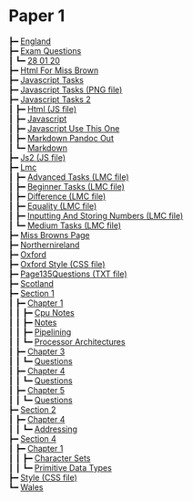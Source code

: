 # Paper 1

┣━ [England](england.html)  
┣━ [Exam Questions](exam_questions/index.html)  
┃  ┗━ [28 01 20](exam_questions/28_01_20.html)  
┣━ [Html For Miss Brown](html_for_miss_brown.html)  
┣━ [Javascript Tasks](javascript_tasks.html)  
┣━ [Javascript Tasks (PNG file)](javascript_tasks.png)  
┣━ [Javascript Tasks 2](javascript_tasks_2/index.html)  
┃  ┣━ [Html (JS file)](javascript_tasks_2/html.js)  
┃  ┣━ [Javascript](javascript_tasks_2/javascript.html)  
┃  ┣━ [Javascript Use This One](javascript_tasks_2/javascript_USE_THIS_ONE.html)  
┃  ┣━ [Markdown Pandoc Out](javascript_tasks_2/markdown-pandoc-out.html)  
┃  ┗━ [Markdown](javascript_tasks_2/markdown.html)  
┣━ [Js2 (JS file)](js2.js)  
┣━ [Lmc](lmc/index.html)  
┃  ┣━ [Advanced Tasks (LMC file)](lmc/advanced_tasks.lmc)  
┃  ┣━ [Beginner Tasks (LMC file)](lmc/beginner_tasks.lmc)  
┃  ┣━ [Difference (LMC file)](lmc/difference.lmc)  
┃  ┣━ [Equality (LMC file)](lmc/equality.lmc)  
┃  ┣━ [Inputting And Storing Numbers (LMC file)](lmc/inputting_and_storing_numbers.lmc)  
┃  ┗━ [Medium Tasks (LMC file)](lmc/medium_tasks.lmc)  
┣━ [Miss Browns Page](miss_browns_page.html)  
┣━ [Northernireland](northernIreland.html)  
┣━ [Oxford](oxford.html)  
┣━ [Oxford Style (CSS file)](oxford_style.css)  
┣━ [Page135Questions (TXT file)](page135questions.txt)  
┣━ [Scotland](scotland.html)  
┣━ [Section 1](section_1/index.html)  
┃  ┣━ [Chapter 1](section_1/chapter_1/index.html)  
┃  ┃  ┣━ [Cpu Notes](section_1/chapter_1/cpu_notes.html)  
┃  ┃  ┣━ [Notes](section_1/chapter_1/notes.html)  
┃  ┃  ┣━ [Pipelining](section_1/chapter_1/pipelining.html)  
┃  ┃  ┗━ [Processor Architectures](section_1/chapter_1/processor_architectures.html)  
┃  ┣━ [Chapter 3](section_1/chapter_3/index.html)  
┃  ┃  ┗━ [Questions](section_1/chapter_3/questions.html)  
┃  ┣━ [Chapter 4](section_1/chapter_4/index.html)  
┃  ┃  ┗━ [Questions](section_1/chapter_4/questions.html)  
┃  ┣━ [Chapter 5](section_1/chapter_5/index.html)  
┃  ┃  ┗━ [Questions](section_1/chapter_5/questions.html)  
┣━ [Section 2](section_2/index.html)  
┃  ┣━ [Chapter 4](section_2/chapter_4/index.html)  
┃  ┃  ┗━ [Addressing](section_2/chapter_4/addressing.html)  
┣━ [Section 4](section_4/index.html)  
┃  ┣━ [Chapter 1](section_4/chapter_1/index.html)  
┃  ┃  ┣━ [Character Sets](section_4/chapter_1/character_sets.html)  
┃  ┃  ┗━ [Primitive Data Types](section_4/chapter_1/primitive_data_types.html)  
┣━ [Style (CSS file)](style.css)  
┗━ [Wales](wales.html)
